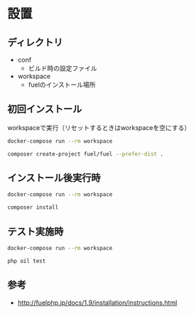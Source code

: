 # 設置

## ディレクトリ

- conf
  - ビルド時の設定ファイル
- workspace
  - fuelのインストール場所

## 初回インストール
workspaceで実行（リセットするときはworkspaceを空にする）

```bash
docker-compose run --rm workspace
```

```bash
composer create-project fuel/fuel --prefer-dist .
```

## インストール後実行時

```bash
docker-compose run --rm workspace
```

```bash
composer install
```

## テスト実施時

```bash
docker-compose run --rm workspace
```

```bash
php oil test
```

## 参考
- http://fuelphp.jp/docs/1.9/installation/instructions.html